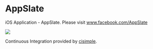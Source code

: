 AppSlate
========

iOS Application - AppSlate. Please visit www.facebook.com/AppSlate

<a href="https://www.cisimple.com/jobs/s1v0sdejdho9hfq1t"><img src='https://www.cisimple.com/jobs/s1v0sdejdho9hfq1t/build_status.png'/></a>

Continuous Integration provided by [cisimple](https://www.cisimple.com).
